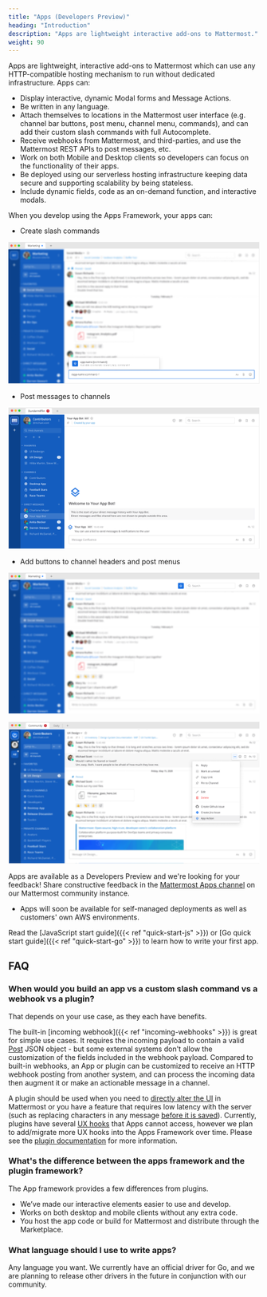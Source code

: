 ```yaml
---
title: "Apps (Developers Preview)"
heading: "Introduction"
description: "Apps are lightweight interactive add-ons to Mattermost."
weight: 90
---
```


Apps are lightweight, interactive add-ons to Mattermost which can use any HTTP-compatible hosting mechanism to run without dedicated infrastructure. Apps can:

- Display interactive, dynamic Modal forms and Message Actions.
- Be written in any language.
- Attach themselves to locations in the Mattermost user interface (e.g. channel bar buttons, post menu, channel menu, commands), and can add their custom slash commands with full Autocomplete.
- Receive webhooks from Mattermost, and third-parties, and use the Mattermost REST APIs to post messages, etc.
- Work on both Mobile and Desktop clients so developers can focus on the functionality of their apps.
- Be deployed using our serverless hosting infrastructure keeping data secure and supporting scalability by being stateless.
- Include dynamic fields, code as an on-demand function, and interactive modals.

When you develop using the Apps Framework, your apps can:

- Create slash commands

![image](app-slash-command.png)

- Post messages to channels

![image](app-bot.png)

- Add buttons to channel headers and post menus

![image](app-channel-header.png)

![image](app-action.png)

Apps are available as a Developers Preview and we're looking for your feedback! Share constructive feedback in the [Mattermost Apps channel](https://community.mattermost.com/core/channels/mattermost-apps) on our Mattermost community instance.

* Apps will soon be available for self-managed deployments as well as customers' own AWS environments.

Read the [JavaScript start guide]({{< ref "quick-start-js" >}}) or [Go quick start guide]({{< ref "quick-start-go" >}}) to learn how to write your first app.

## FAQ

### When would you build an app vs a custom slash command vs a webhook vs a plugin?

That depends on your use case, as they each have benefits.

The built-in [incoming webhook]({{< ref "incoming-webhooks" >}}) is great for simple use cases. It requires the incoming payload to contain a valid [Post](https://pkg.go.dev/github.com/nhannv/mattermost-server/model#Post) JSON object - but some external systems don't allow the customization of the fields included in the webhook payload. Compared to built-in webhooks, an App or plugin can be customized to receive an HTTP webhook posting from another system, and can process the incoming data then augment it or make an actionable message in a channel.

A plugin should be used when you need to [directly alter the UI](https://developers.mattermost.com/extend/plugins/webapp/best-practices) in Mattermost or you have a feature that requires low latency with the server (such as replacing characters in any message [before it is saved](https://developers.mattermost.com/extend/plugins/server/reference/#Hooks.MessageWillBePosted)). Currently, plugins have several [UX hooks](https://developers.mattermost.com/extend/plugins/server/reference/#Hooks) that Apps cannot access, however we plan to add/migrate more UX hooks into the Apps Framework over time. Please see the [plugin documentation](https://developers.mattermost.com/extend/plugins) for more information.

### What's the difference between the apps framework and the plugin framework?

The App framework provides a few differences from plugins.

- We’ve made our interactive elements easier to use and develop.
- Works on both desktop and mobile clients without any extra code.
- You host the app code or build for Mattermost and distribute through the Marketplace.

### What language should I use to write apps?

Any language you want. We currently have an official driver for Go, and we are planning to release other drivers in the future in conjunction with our community.
